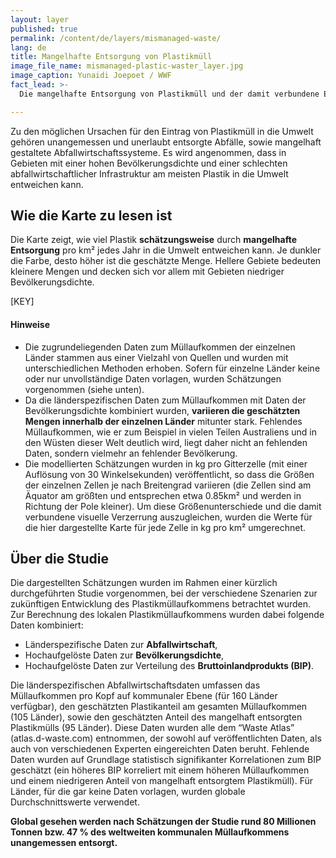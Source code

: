 ```yaml
---
layout: layer
published: true
permalink: /content/de/layers/mismanaged-waste/
lang: de
title: Mangelhafte Entsorgung von Plastikmüll
image_file_name: mismanaged-plastic-waster_layer.jpg
image_caption: Yunaidi Joepoet / WWF
fact_lead: >-
  Die mangelhafte Entsorgung von Plastikmüll und der damit verbundene Eintrag in unsere Umwelt ist ein wachsendes globales Problem. Wind und Regen sorgen dafür, dass der Plastikmüll in unsere Flüsse und damit ins Meer gelangt, wo er die dort lebenden Tiere gefährdet und in die Nahrungskette gelangen kann.

---
```


Zu den möglichen Ursachen für den Eintrag von Plastikmüll in die Umwelt gehören unangemessen und unerlaubt entsorgte Abfälle, sowie mangelhaft gestaltete Abfallwirtschaftssysteme. Es wird angenommen, dass in Gebieten mit einer hohen Bevölkerungsdichte und einer schlechten abfallwirtschaftlicher Infrastruktur am meisten Plastik in die Umwelt entweichen kann.

## Wie die Karte zu lesen ist

Die Karte zeigt, wie viel Plastik **schätzungsweise** durch **mangelhafte Entsorgung** pro km² jedes Jahr in die Umwelt entweichen kann. Je dunkler die Farbe, desto höher ist die geschätzte Menge. Hellere Gebiete bedeuten kleinere Mengen und decken sich vor allem mit Gebieten niedriger Bevölkerungsdichte.

[KEY]

#### Hinweise

* Die zugrundeliegenden Daten zum Müllaufkommen der einzelnen Länder stammen aus einer Vielzahl von Quellen und wurden mit unterschiedlichen Methoden erhoben. Sofern für einzelne Länder keine oder nur unvollständige Daten vorlagen, wurden Schätzungen vorgenommen (siehe unten).
* Da die länderspezifischen Daten zum Müllaufkommen mit Daten der Bevölkerungsdichte kombiniert wurden, **variieren die geschätzten Mengen innerhalb der einzelnen Länder** mitunter stark. Fehlendes Müllaufkommen, wie er zum Beispiel in vielen Teilen Australiens und in den Wüsten dieser Welt deutlich wird, liegt daher nicht an fehlenden Daten, sondern vielmehr an fehlender Bevölkerung.
* Die modellierten Schätzungen wurden in kg pro Gitterzelle (mit einer Auflösung von 30 Winkelsekunden) veröffentlicht, so dass die Größen der einzelnen Zellen je nach Breitengrad variieren (die Zellen sind am Äquator am größten und entsprechen etwa 0.85km² und werden in Richtung der Pole kleiner). Um diese Größenunterschiede und die damit verbundene visuelle Verzerrung auszugleichen, wurden die Werte für die hier dargestellte Karte für jede Zelle in kg pro km² umgerechnet.


## Über die Studie

Die dargestellten Schätzungen wurden im Rahmen einer kürzlich durchgeführten Studie vorgenommen, bei der verschiedene Szenarien zur zukünftigen Entwicklung des Plastikmüllaufkommens betrachtet wurden. Zur Berechnung des lokalen Plastikmüllaufkommens wurden dabei folgende Daten kombiniert:

* Länderspezifische Daten zur **Abfallwirtschaft**,
* Hochaufgelöste Daten zur **Bevölkerungsdichte**,
* Hochaufgelöste Daten zur Verteilung des **Bruttoinlandprodukts (BIP)**.

Die länderspezifischen Abfallwirtschaftsdaten umfassen das Müllaufkommen pro Kopf auf kommunaler Ebene (für 160 Länder verfügbar), den geschätzten Plastikanteil am gesamten Müllaufkommen (105 Länder), sowie den geschätzten Anteil des mangelhaft entsorgten Plastikmülls (95 Länder). Diese Daten wurden alle dem “Waste Atlas” (atlas.d-waste.com) entnommen, der sowohl auf veröffentlichten Daten, als auch von verschiedenen Experten eingereichten Daten beruht. Fehlende Daten wurden auf Grundlage statistisch signifikanter Korrelationen zum BIP geschätzt (ein höheres BIP korreliert mit einem höheren Müllaufkommen und einem niedrigeren Anteil von mangelhaft entsorgtem Plastikmüll). Für Länder, für die gar keine Daten vorlagen, wurden globale Durchschnittswerte verwendet.

**Global gesehen werden nach Schätzungen der Studie rund 80 Millionen Tonnen bzw. 47 % des weltweiten kommunalen Müllaufkommens unangemessen entsorgt.**
